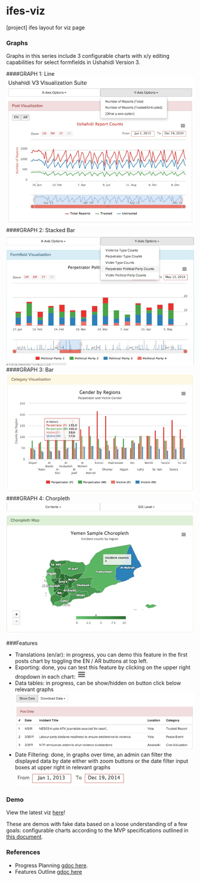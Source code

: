 ifes-viz
========

[project] ifes layout for viz page

### Graphs
Graphs in this series include 3 configurable charts with x/y editing capabilities for select formfields in Ushahidi Version 3.

####GRAPH 1: Line
![Line](https://raw.githubusercontent.com/auremoser/ifes-viz/master/assets/v3-posts.png)
####GRAPH 2: Stacked Bar
![Stacked Bar](https://raw.githubusercontent.com/auremoser/ifes-viz/master/assets/v3-formfields.png)
####GRAPH 3: Bar
![Bar](https://raw.githubusercontent.com/auremoser/ifes-viz/master/assets/v3-regions.png)
####GRAPH 4: Chorpleth
![Choropleth](https://raw.githubusercontent.com/auremoser/ifes-viz/master/assets/v3-choropleth.png)

###Features
* Translations (en/ar): in progress, you can demo this feature in the first posts chart by toggling the EN / AR buttons at top left.
* Exporting: done, you can test this feature by clicking on the upper right dropdown in each chart: 
![Export Button](https://raw.githubusercontent.com/auremoser/ifes-viz/master/assets/v3-exportbutton.png)
* Data tables: in progress, can be show/hidden on button click below relevant graphs
![Data Tables](https://raw.githubusercontent.com/auremoser/ifes-viz/master/assets/v3-poststable.png)
* Date Filtering: done, in graphs over time, an admin can filter the displayed data by date either with zoom buttons or the date filter input boxes at upper right in relevant graphs
![Date Filter](https://raw.githubusercontent.com/auremoser/ifes-viz/master/assets/v3-datefilter.png)


### Demo
View the latest viz [here](http://auremoser.github.io/ifes-viz/)!

These are demos with fake data based on a loose understanding of a few goals: configurable charts according to the MVP specifications outlined in [this document](https://docs.google.com/a/ushahidi.com/document/d/1cGG9MxDnbbzQqiuXh3Blajx2ily1aGR2-B9cV0rqDEU/edit#).

### References
* Progress Planning [gdoc here](https://docs.google.com/document/d/1_CFYG9H1yFwlmcDwsjL1uLwfq9IOT-qZAtQFmf-5WPc/edit?usp=sharing).  
* Features Outline [gdoc here](https://docs.google.com/a/ushahidi.com/document/d/1cGG9MxDnbbzQqiuXh3Blajx2ily1aGR2-B9cV0rqDEU/edit#)
